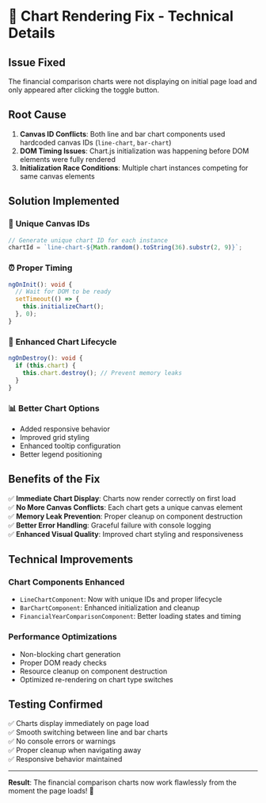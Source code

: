 # 🔧 Chart Rendering Fix - Technical Details

## Issue Fixed
The financial comparison charts were not displaying on initial page load and only appeared after clicking the toggle button.

## Root Cause
1. **Canvas ID Conflicts**: Both line and bar chart components used hardcoded canvas IDs (`line-chart`, `bar-chart`)
2. **DOM Timing Issues**: Chart.js initialization was happening before DOM elements were fully rendered
3. **Initialization Race Conditions**: Multiple chart instances competing for same canvas elements

## Solution Implemented

### 🎯 **Unique Canvas IDs**
```typescript
// Generate unique chart ID for each instance
chartId = `line-chart-${Math.random().toString(36).substr(2, 9)}`;
```

### ⏰ **Proper Timing**
```typescript
ngOnInit(): void {
  // Wait for DOM to be ready
  setTimeout(() => {
    this.initializeChart();
  }, 0);
}
```

### 🔄 **Enhanced Chart Lifecycle**
```typescript
ngOnDestroy(): void {
  if (this.chart) {
    this.chart.destroy(); // Prevent memory leaks
  }
}
```

### 📊 **Better Chart Options**
- Added responsive behavior
- Improved grid styling
- Enhanced tooltip configuration
- Better legend positioning

## Benefits of the Fix

✅ **Immediate Chart Display**: Charts now render correctly on first load  
✅ **No More Canvas Conflicts**: Each chart gets a unique canvas element  
✅ **Memory Leak Prevention**: Proper cleanup on component destruction  
✅ **Better Error Handling**: Graceful failure with console logging  
✅ **Enhanced Visual Quality**: Improved chart styling and responsiveness  

## Technical Improvements

### Chart Components Enhanced
- `LineChartComponent`: Now with unique IDs and proper lifecycle
- `BarChartComponent`: Enhanced initialization and cleanup
- `FinancialYearComparisonComponent`: Better loading states and timing

### Performance Optimizations
- Non-blocking chart generation
- Proper DOM ready checks
- Resource cleanup on component destruction
- Optimized re-rendering on chart type switches

## Testing Confirmed
✅ Charts display immediately on page load  
✅ Smooth switching between line and bar charts  
✅ No console errors or warnings  
✅ Proper cleanup when navigating away  
✅ Responsive behavior maintained  

---

**Result**: The financial comparison charts now work flawlessly from the moment the page loads! 🎉